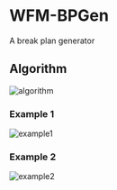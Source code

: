 # WFM-BPGen
A break plan generator

## Algorithm
![algorithm](https://user-images.githubusercontent.com/29302909/174629003-45e9432f-6822-40b9-824e-1956006b2890.png)
### Example 1
![example1](https://user-images.githubusercontent.com/29302909/174635836-dab99d3b-ad8a-46e5-9db2-9508e3b8ef10.png)
### Example 2
![example2](https://user-images.githubusercontent.com/29302909/174635865-1918c6b1-1feb-45b8-8916-fe604dd59800.png)
